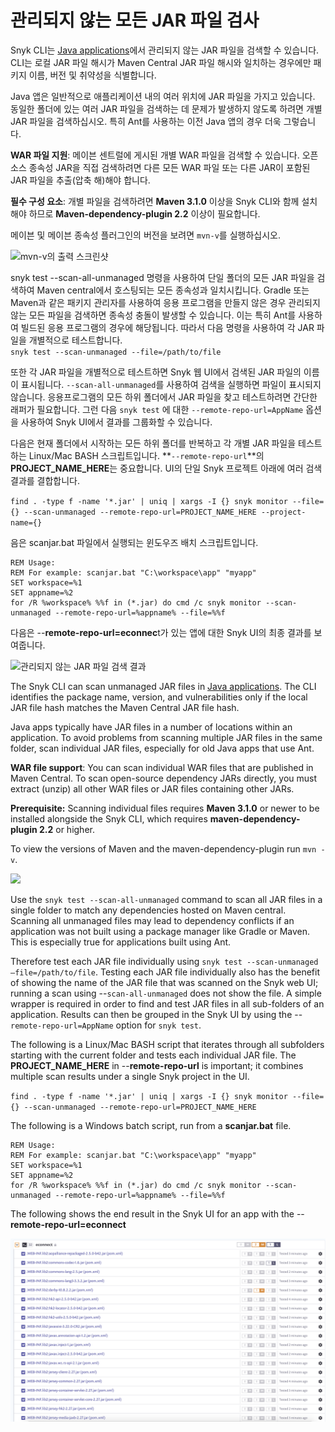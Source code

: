 # 관리되지 않는 모든 JAR 파일 검사

Snyk CLI는 [Java applications](https://docs.snyk.io/products/snyk-open-source/language-and-package-manager-support/snyk-for-java-gradle-maven)에서 관리되지 않는 JAR 파일을 검색할 수 있습니다. CLI는 로컬 JAR 파일 해시가 Maven Central JAR 파일 해시와 일치하는 경우에만 패키지 이름, 버전 및 취약성을 식별합니다.

Java 앱은 일반적으로 애플리케이션 내의 여러 위치에 JAR 파일을 가지고 있습니다. 동일한 폴더에 있는 여러 JAR 파일을 검색하는 데 문제가 발생하지 않도록 하려면 개별 JAR 파일을 검색하십시오. 특히 Ant를 사용하는 이전 Java 앱의 경우 더욱 그렇습니다.

**WAR 파일 지원**: 메이븐 센트럴에 게시된 개별 WAR 파일을 검색할 수 있습니다. 오픈 소스 종속성 JAR을 직접 검색하려면 다른 모든 WAR 파일 또는 다른 JAR이 포함된 JAR 파일을 추출(압축 해)해야 합니다.

**필수 구성 요소**: 개별 파일을 검색하려면 **Maven 3.1.0** 이상을 Snyk CLI와 함께 설치해야 하므로 **Maven-dependency-plugin 2.2** 이상이 필요합니다.

메이븐 및 메이븐 종속성 플러그인의 버전을 보려면 `mvn-v`를 실행하십시오.

![mvn-v의 출력 스크린샷](https://3099555661-files.gitbook.io/\~/files/v0/b/gitbook-x-prod.appspot.com/o/spaces%2F-MdwVZ6HOZriajCf5nXH%2Fuploads%2Fgit-blob-1b7ab8f556892a95d02d5578c9385cfe2fd0d1ec%2Funtitled\_\_1\_.png?alt=media\&token=0dfb49a6-b684-4f70-8218-85bb65f805bc)

snyk test --scan-all-unmanaged 명령을 사용하여 단일 폴더의 모든 JAR 파일을 검색하여 Maven central에서 호스팅되는 모든 종속성과 일치시킵니다. Gradle 또는 Maven과 같은 패키지 관리자를 사용하여 응용 프로그램을 만들지 않은 경우 관리되지 않는 모든 파일을 검색하면 종속성 충돌이 발생할 수 있습니다. 이는 특히 Ant를 사용하여 빌드된 응용 프로그램의 경우에 해당됩니다. 따라서 다음 명령을 사용하여 각 JAR 파일을 개별적으로 테스트합니다.\
`snyk test --scan-unmanaged --file=/path/to/file`

또한 각 JAR 파일을 개별적으로 테스트하면 Snyk 웹 UI에서 검색된 JAR 파일의 이름이 표시됩니다. `--scan-all-unmanaged`를 사용하여 검색을 실행하면 파일이 표시되지 않습니다. 응용프로그램의 모든 하위 폴더에서 JAR 파일을 찾고 테스트하려면 간단한 래퍼가 필요합니다. 그런 다음 `snyk test` 에 대한   `--remote-repo-url=AppName` 옵션을 사용하여 Snyk UI에서 결과를 그룹화할 수 있습니다.

다음은 현재 폴더에서 시작하는 모든 하위 폴더를 반복하고 각 개별 JAR 파일을 테스트하는 Linux/Mac BASH 스크립트입니다. **`--remote-repo-url`**의 **PROJECT\_NAME\_HERE**는 중요합니다. UI의 단일 Snyk 프로젝트 아래에 여러 검색 결과를 결합합니다.

`find . -type f -name '*.jar' | uniq | xargs -I {} snyk monitor --file={} --scan-unmanaged --remote-repo-url=PROJECT_NAME_HERE --project-name={}`

음은 scanjar.bat 파일에서 실행되는 윈도우즈 배치 스크립트입니다.

```
REM Usage:    
REM For example: scanjar.bat "C:\workspace\app" "myapp" 
SET workspace=%1 
SET appname=%2 
for /R %workspace% %%f in (*.jar) do cmd /c snyk monitor --scan-unmanaged --remote-repo-url=%appname% --file=%%f
```

다음은 --**remote-repo-url=econnec**t가 있는 앱에 대한 Snyk UI의 최종 결과를 보여줍니다.

![관리되지 않는 JAR 파일 검색 결과](https://3099555661-files.gitbook.io/\~/files/v0/b/gitbook-x-prod.appspot.com/o/spaces%2F-MdwVZ6HOZriajCf5nXH%2Fuploads%2Fgit-blob-14e23a72b5eba8d78f81aee239017d999b8cbb5c%2Funtitled.png?alt=media\&token=736b70b1-80bd-4b16-857c-f40b2ab4d781)

The Snyk CLI can scan unmanaged JAR files in [Java applications](https://github.com/snyk/user-docs/blob/5e52535b78618f57eda40eb08fc8fbf91e16f1f0/docs/products/snyk-open-source/language-and-package-manager-support/snyk-for-java-gradle-maven.md). The CLI identifies the package name, version, and vulnerabilities only if the local JAR file hash matches the Maven Central JAR file hash.

Java apps typically have JAR files in a number of locations within an application. To avoid problems from scanning multiple JAR files in the same folder, scan individual JAR files, especially for old Java apps that use Ant.

**WAR file support**: You can scan individual WAR files that are published in Maven Central. To scan open-source dependency JARs directly, you must extract (unzip) all other WAR files or JAR files containing other JARs.

**Prerequisite:** Scanning individual files requires **Maven 3.1.0** or newer to be installed alongside the Snyk CLI, which requires **maven-dependency-plugin 2.2** or higher.

To view the versions of Maven and the maven-dependency-plugin run `mvn -v`.

![](https://github.com/snyk/user-docs/raw/5e52535b78618f57eda40eb08fc8fbf91e16f1f0/docs/.gitbook/assets/untitled\_\_1\_.png)

Use the `snyk test --scan-all-unmanaged` command to scan all JAR files in a single folder to match any dependencies hosted on Maven central. Scanning all unmanaged files may lead to dependency conflicts if an application was not built using a package manager like Gradle or Maven. This is especially true for applications built using Ant.

Therefore test each JAR file individually using `snyk test --scan-unmanaged —file=/path/to/file`. Testing each JAR file individually also has the benefit of showing the name of the JAR file that was scanned on the Snyk web UI; running a scan using --`scan-all-unmanaged` does not show the file. A simple wrapper is required in order to find and test JAR files in all sub-folders of an application. Results can then be grouped in the Snyk UI by using the --`remote-repo-url=AppName` option for `snyk test`.

The following is a Linux/Mac BASH script that iterates through all subfolders starting with the current folder and tests each individual JAR file. The **PROJECT\_NAME\_HERE** in --**remote-repo-url** is important; it combines multiple scan results under a single Snyk project in the UI.

`find . -type f -name '*.jar' | uniq | xargs -I {} snyk monitor --file={} --scan-unmanaged --remote-repo-url=PROJECT_NAME_HERE`

The following is a Windows batch script, run from a **scanjar.bat** file.

```
REM Usage:    
REM For example: scanjar.bat "C:\workspace\app" "myapp" 
SET workspace=%1 
SET appname=%2 
for /R %workspace% %%f in (*.jar) do cmd /c snyk monitor --scan-unmanaged --remote-repo-url=%appname% --file=%%f
```

The following shows the end result in the Snyk UI for an app with the --**remote-repo-url=econnect**

![](../../../.gitbook/assets/untitled.png)
